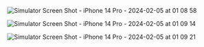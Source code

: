 ![Simulator Screen Shot - iPhone 14 Pro - 2024-02-05 at 01 08 58](https://github.com/DBerkan/Food-TarifkApp-ReactNative/assets/75339046/0fb96ffe-421d-49f2-a456-e6d7fa029002)

![Simulator Screen Shot - iPhone 14 Pro - 2024-02-05 at 01 09 14](https://github.com/DBerkan/Food-TarifkApp-ReactNative/assets/75339046/50944426-5dc1-406b-8421-45704f2e26c5)

![Simulator Screen Shot - iPhone 14 Pro - 2024-02-05 at 01 09 21](https://github.com/DBerkan/Food-TarifkApp-ReactNative/assets/75339046/b05d239f-6e7d-4ee6-9bb6-c2d0cb543256)
